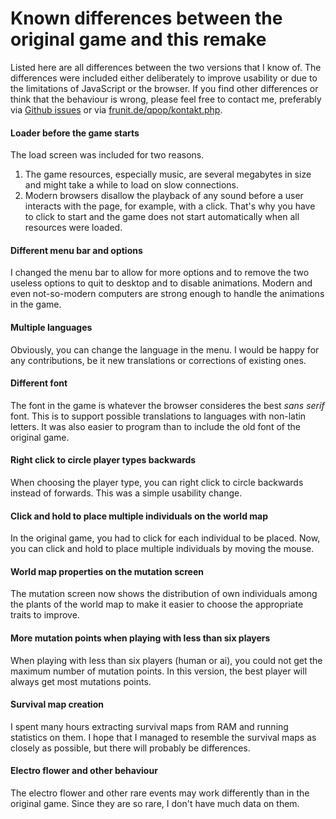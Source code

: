 Known differences between the original game and this remake
===========================================================

Listed here are all differences between the two versions that I know of. The differences were included either deliberately to improve usability or due to the limitations of JavaScript or the browser. If you find other differences or think that the behaviour is wrong, please feel free to contact me, preferably via [Github issues](https://github.com/Frunit/qpop.js/issues) or via [frunit.de/qpop/kontakt.php](https://frunit.de/qpop/kontakt.php).


#### Loader before the game starts

The load screen was included for two reasons.

1. The game resources, especially music, are several megabytes in size and might take a while to load on slow connections.
2. Modern browsers disallow the playback of any sound before a user interacts with the page, for example, with a click. That's why you have to click to start and the game does not start automatically when all resources were loaded.


#### Different menu bar and options

I changed the menu bar to allow for more options and to remove the two useless options to quit to desktop and to disable animations. Modern and even not-so-modern computers are strong enough to handle the animations in the game.


#### Multiple languages

Obviously, you can change the language in the menu. I would be happy for any contributions, be it new translations or corrections of existing ones.


#### Different font

The font in the game is whatever the browser consideres the best *sans serif* font. This is to support possible translations to languages with non-latin letters. It was also easier to program than to include the old font of the original game.


#### Right click to circle player types backwards

When choosing the player type, you can right click to circle backwards instead of forwards. This was a simple usability change.


#### Click and hold to place multiple individuals on the world map

In the original game, you had to click for each individual to be placed. Now, you can click and hold to place multiple individuals by moving the mouse.


#### World map properties on the mutation screen

The mutation screen now shows the distribution of own individuals among the plants of the world map to make it easier to choose the appropriate traits to improve.


#### More mutation points when playing with less than six players

When playing with less than six players (human or ai), you could not get the maximum number of mutation points. In this version, the best player will always get most mutations points.


#### Survival map creation

I spent many hours extracting survival maps from RAM and running statistics on them. I hope that I managed to resemble the survival maps as closely as possible, but there will probably be differences.


#### Electro flower and other behaviour

The electro flower and other rare events may work differently than in the original game. Since they are so rare, I don't have much data on them.
